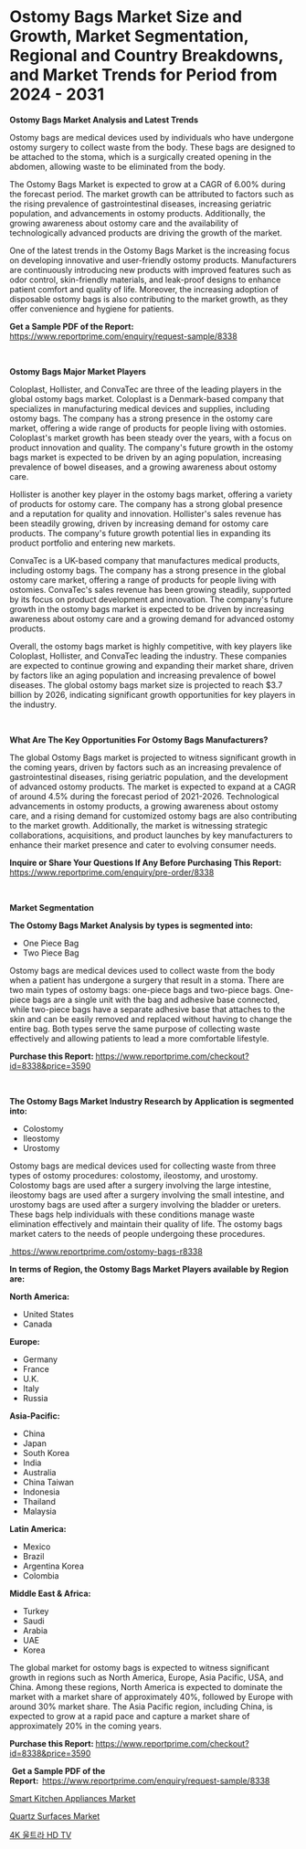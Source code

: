 <p><h1>Ostomy Bags Market Size and Growth, Market Segmentation, Regional and Country Breakdowns, and Market Trends for Period from 2024 -  2031</h1></p><p><strong>Ostomy Bags Market Analysis and Latest Trends</strong></p>
<p><p>Ostomy bags are medical devices used by individuals who have undergone ostomy surgery to collect waste from the body. These bags are designed to be attached to the stoma, which is a surgically created opening in the abdomen, allowing waste to be eliminated from the body.</p><p>The Ostomy Bags Market is expected to grow at a CAGR of 6.00% during the forecast period. The market growth can be attributed to factors such as the rising prevalence of gastrointestinal diseases, increasing geriatric population, and advancements in ostomy products. Additionally, the growing awareness about ostomy care and the availability of technologically advanced products are driving the growth of the market.</p><p>One of the latest trends in the Ostomy Bags Market is the increasing focus on developing innovative and user-friendly ostomy products. Manufacturers are continuously introducing new products with improved features such as odor control, skin-friendly materials, and leak-proof designs to enhance patient comfort and quality of life. Moreover, the increasing adoption of disposable ostomy bags is also contributing to the market growth, as they offer convenience and hygiene for patients.</p></p>
<p><strong>Get a Sample PDF of the Report:&nbsp;</strong> <a href="https://www.reportprime.com/enquiry/request-sample/8338">https://www.reportprime.com/enquiry/request-sample/8338</a></p>
<p>&nbsp;</p>
<p><strong>Ostomy Bags Major Market Players</strong></p>
<p><p>Coloplast, Hollister, and ConvaTec are three of the leading players in the global ostomy bags market. Coloplast is a Denmark-based company that specializes in manufacturing medical devices and supplies, including ostomy bags. The company has a strong presence in the ostomy care market, offering a wide range of products for people living with ostomies. Coloplast's market growth has been steady over the years, with a focus on product innovation and quality. The company's future growth in the ostomy bags market is expected to be driven by an aging population, increasing prevalence of bowel diseases, and a growing awareness about ostomy care.</p><p>Hollister is another key player in the ostomy bags market, offering a variety of products for ostomy care. The company has a strong global presence and a reputation for quality and innovation. Hollister's sales revenue has been steadily growing, driven by increasing demand for ostomy care products. The company's future growth potential lies in expanding its product portfolio and entering new markets.</p><p>ConvaTec is a UK-based company that manufactures medical products, including ostomy bags. The company has a strong presence in the global ostomy care market, offering a range of products for people living with ostomies. ConvaTec's sales revenue has been growing steadily, supported by its focus on product development and innovation. The company's future growth in the ostomy bags market is expected to be driven by increasing awareness about ostomy care and a growing demand for advanced ostomy products.</p><p>Overall, the ostomy bags market is highly competitive, with key players like Coloplast, Hollister, and ConvaTec leading the industry. These companies are expected to continue growing and expanding their market share, driven by factors like an aging population and increasing prevalence of bowel diseases. The global ostomy bags market size is projected to reach $3.7 billion by 2026, indicating significant growth opportunities for key players in the industry.</p></p>
<p>&nbsp;</p>
<p><strong>What Are The Key Opportunities For Ostomy Bags Manufacturers?</strong></p>
<p><p>The global Ostomy Bags market is projected to witness significant growth in the coming years, driven by factors such as an increasing prevalence of gastrointestinal diseases, rising geriatric population, and the development of advanced ostomy products. The market is expected to expand at a CAGR of around 4.5% during the forecast period of 2021-2026. Technological advancements in ostomy products, a growing awareness about ostomy care, and a rising demand for customized ostomy bags are also contributing to the market growth. Additionally, the market is witnessing strategic collaborations, acquisitions, and product launches by key manufacturers to enhance their market presence and cater to evolving consumer needs.</p></p>
<p><strong>Inquire or Share Your Questions If Any Before Purchasing This Report:</strong> <a href="https://www.reportprime.com/enquiry/pre-order/8338">https://www.reportprime.com/enquiry/pre-order/8338</a></p>
<p>&nbsp;</p>
<p><strong>Market Segmentation</strong></p>
<p><strong>The Ostomy Bags Market Analysis by types is segmented into:</strong></p>
<p><ul><li>One Piece Bag</li><li>Two Piece Bag</li></ul></p>
<p><p>Ostomy bags are medical devices used to collect waste from the body when a patient has undergone a surgery that result in a stoma. There are two main types of ostomy bags: one-piece bags and two-piece bags. One-piece bags are a single unit with the bag and adhesive base connected, while two-piece bags have a separate adhesive base that attaches to the skin and can be easily removed and replaced without having to change the entire bag. Both types serve the same purpose of collecting waste effectively and allowing patients to lead a more comfortable lifestyle.</p></p>
<p><strong>Purchase this Report:&nbsp;</strong><a href="https://www.reportprime.com/checkout?id=8338&price=3590">https://www.reportprime.com/checkout?id=8338&price=3590</a></p>
<p>&nbsp;</p>
<p><strong>The Ostomy Bags Market Industry Research by Application is segmented into:</strong></p>
<p><ul><li>Colostomy</li><li>Ileostomy</li><li>Urostomy</li></ul></p>
<p><p>Ostomy bags are medical devices used for collecting waste from three types of ostomy procedures: colostomy, ileostomy, and urostomy. Colostomy bags are used after a surgery involving the large intestine, ileostomy bags are used after a surgery involving the small intestine, and urostomy bags are used after a surgery involving the bladder or ureters. These bags help individuals with these conditions manage waste elimination effectively and maintain their quality of life. The ostomy bags market caters to the needs of people undergoing these procedures.</p></p>
<p><a href="https://www.reportprime.com/ostomy-bags-r8338">&nbsp;https://www.reportprime.com/ostomy-bags-r8338</a></p>
<p><strong>In terms of Region, the Ostomy Bags Market Players available by Region are:</strong></p>
<p>
    <p> <strong> North America: </strong>
        <ul>
            <li>United States</li>
            <li>Canada</li>
        </ul>
        </p> 
    <p> <strong> Europe: </strong>
        <ul>
            <li>Germany</li>
            <li>France</li>
            <li>U.K.</li>
            <li>Italy</li>
            <li>Russia</li>
        </ul>
        </p> 
    <p> <strong> Asia-Pacific: </strong>
        <ul>
            <li>China</li>
            <li>Japan</li>
            <li>South Korea</li>
            <li>India</li>
            <li>Australia</li>
            <li>China Taiwan</li>
            <li>Indonesia</li>
            <li>Thailand</li>
            <li>Malaysia</li>
        </ul>
        </p> 
    <p> <strong> Latin America: </strong>
        <ul>
            <li>Mexico</li>
            <li>Brazil</li>
            <li>Argentina Korea</li>
            <li>Colombia</li>
        </ul>
        </p> 
    <p> <strong> Middle East & Africa: </strong>
        <ul>
            <li>Turkey</li>
            <li>Saudi</li>
            <li>Arabia</li>
            <li>UAE</li>
            <li>Korea</li>
        </ul>
    </p>
    </p>
<p><p>The global market for ostomy bags is expected to witness significant growth in regions such as North America, Europe, Asia Pacific, USA, and China. Among these regions, North America is expected to dominate the market with a market share of approximately 40%, followed by Europe with around 30% market share. The Asia Pacific region, including China, is expected to grow at a rapid pace and capture a market share of approximately 20% in the coming years.</p></p>
<p><strong>Purchase this Report: </strong><a href="https://www.reportprime.com/checkout?id=8338&price=3590">https://www.reportprime.com/checkout?id=8338&price=3590</a></p>
<p>&nbsp;<strong>Get a Sample PDF of the Report:&nbsp;&nbsp;</strong><a href="https://www.reportprime.com/enquiry/request-sample/8338">https://www.reportprime.com/enquiry/request-sample/8338</a></p>
<p><strong></strong></p>
<p><p><a href="https://carnation-joke-41f.notion.site/Smart-Kitchen-Appliances-Market-Furnishes-Information-on-Market-Share-Market-Trends-and-Market-Gro-cc0d1cfff65d46ad8a24fc43635909f1">Smart Kitchen Appliances Market</a></p><p><a href="https://extreme-scabiosa-c81.notion.site/Quartz-Surfaces-Market-Trends-and-Market-Analysis-forecasted-for-period-2024-2031-2c0dd74ae7124a04993f0eb837cd4f78">Quartz Surfaces Market</a></p><p><a href="https://medium.com/@dandier2003/4k-%EC%9A%B8%ED%8A%B8%EB%9D%BC-hd-tv-%EC%8B%9C%EC%9E%A5-%EC%8B%9C%EC%9E%A5-cagr-%EC%8B%9C%EC%9E%A5-%EB%8F%99%ED%96%A5-%EB%B0%8F-%EC%84%B1%EC%9E%A5-%EC%A0%84%EB%9E%B5%EC%97%90-%EB%8C%80%ED%95%9C-%ED%86%B5%EC%B0%B0%EB%A0%A5-e4d167113f02">4K 울트라 HD TV</a></p></p>